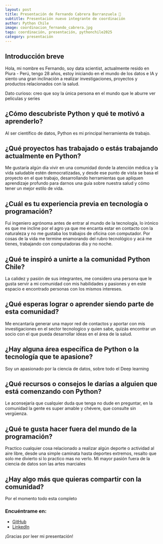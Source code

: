 ```yaml
---
layout: post
title: Presentación de Fernando Cabrera Barranzuela 🎉
subtitle: Presentación nuevo integrante de coordinación
author: Python Chile
image: coordinacion_fernando_cabrera.jpg
tags: coordinación, presentación, pythonchile2025
category: presentación
---
```


## Introducción breve

Hola, mi nombre es Fernando, soy data scientist, actualmente resido en Piura - Perú, tengo 28 años, estoy iniciando en el mundo de los datos e IA y siento una gran inclinación a realizar investigaciones, proyectos y productos relacionados con la salud.

Dato curioso: creo que soy la única persona en el mundo que le aburre ver peliculas y series 

## ¿Cómo descubriste Python y qué te motivó a aprenderlo?

Al ser científico de datos, Python es mi principal herramienta de trabajo.

## ¿Qué proyectos has trabajado o estás trabajando actualmente en Python?

Me gustaría algún día vivir en una comunidad donde la atención médica y la vida saludable estén democratizadas, y desde ese punto de vista se basa el proyecto en el que trabajo, desarrollando herramientas que apliquen aprendizaje profundo para darnos una guía sobre nuestra salud y cómo tener un mejor estilo de vida.

## ¿Cuál es tu experiencia previa en tecnología o programación?

Fui ingeniero agrónoma antes de entrar al mundo de la tecnología, lo irónico es que me incline por el agro ya que me encanta estar en contacto con la naturaleza y no me gustaba los trabajos de oficina con computador. Por cosas de la vida me termine enamorando del rubro tecnológico y acá me tienes, trabajando con computadoras día y no noche.


## ¿Qué te inspiró a unirte a la comunidad Python Chile?

La calidez y pasión de sus integrantes, me considero una persona que le gusta servir a mi comunidad con mis habilidades y pasiones y en este espacio e encontrado personas con los mismos intereses.

## ¿Qué esperas lograr o aprender siendo parte de esta comunidad?

Me encantaría generar una mayor red de contactos y aportar con mis investigaciones en el sector tecnologico y quien sabe, quizás encontrar un socio con el que pueda desarrollar ideas en el área de la salud.

## ¿Hay alguna área específica de Python o la tecnología que te apasione?

Soy un apasionado por la ciencia de datos, sobre todo el Deep learning

## ¿Qué recursos o consejos le darías a alguien que está comenzando con Python?

Le aconsejaría que cualquier duda que tenga no dude en preguntar, en la comunidad la gente es super amable y chévere, que consulte sin vergüenza.

## ¿Qué te gusta hacer fuera del mundo de la programación?

Practico cualquier cosa relacionado a realizar algún deporte o actividad al aire libre, desde una simple caminata hasta deportes extremos, resalto que solo me divierto si lo practico mas no verlo. Mi mayor pasión fuera de la ciencia de datos son las artes marciales

## ¿Hay algo más que quieras compartir con la comunidad?

Por el momento todo esta completo

### Encuéntrame en:

- [GitHub](https://github.com/Ferx096)
- [LinkedIn](https://www.linkedin.com/in/fernando-cabrera-barranzuela/)

¡Gracias por leer mi presentación!